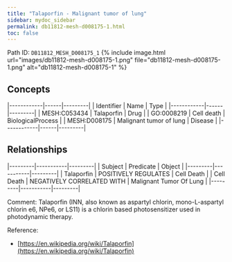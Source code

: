 ```yaml
---
title: "Talaporfin - Malignant tumor of lung"
sidebar: mydoc_sidebar
permalink: db11812-mesh-d008175-1.html
toc: false 
---
```



Path ID: `DB11812_MESH_D008175_1`
{% include image.html url="images/db11812-mesh-d008175-1.png" file="db11812-mesh-d008175-1.png" alt="db11812-mesh-d008175-1" %}

## Concepts

|------------|------|---------|
| Identifier | Name | Type    |
|------------|------|---------|
| MESH:C053434 | Talaporfin | Drug |
| GO:0008219 | Cell death | BiologicalProcess |
| MESH:D008175 | Malignant tumor of lung | Disease |
|------------|------|---------|

## Relationships

|---------|-----------|---------|
| Subject | Predicate | Object  |
|---------|-----------|---------|
| Talaporfin | POSITIVELY REGULATES | Cell Death |
| Cell Death | NEGATIVELY CORRELATED WITH | Malignant Tumor Of Lung |
|---------|-----------|---------|

Comment: Talaporfin (INN, also known as aspartyl chlorin, mono-L-aspartyl chlorin e6, NPe6, or LS11) is a chlorin based photosensitizer used in photodynamic therapy.

Reference: 
  - [https://en.wikipedia.org/wiki/Talaporfin](https://en.wikipedia.org/wiki/Talaporfin)

